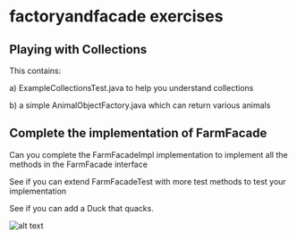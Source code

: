 
# factoryandfacade exercises

## Playing with Collections

This contains:

a) ExampleCollectionsTest.java to help you understand collections

b) a simple AnimalObjectFactory.java which can return various animals

## Complete the implementation of  FarmFacade

Can you complete the FarmFacadeImpl implementation to implement all the methods in the FarmFacade interface

See if you can extend FarmFacadeTest with more test methods to test your implementation

See if you can add a Duck that quacks.

![alt text](../../factoryandfacade/UMLfactoryandfacade/image/facadediagram.png "Figure facadediagram.png")

